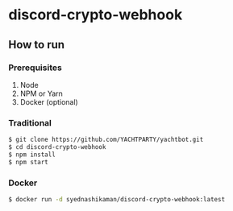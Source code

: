 # discord-crypto-webhook

## How to run

### Prerequisites

1. Node
2. NPM or Yarn
3. Docker (optional)

### Traditional

```sh
$ git clone https://github.com/YACHTPARTY/yachtbot.git
$ cd discord-crypto-webhook
$ npm install
$ npm start
```

### Docker

```sh
$ docker run -d syednashikaman/discord-crypto-webhook:latest
```
